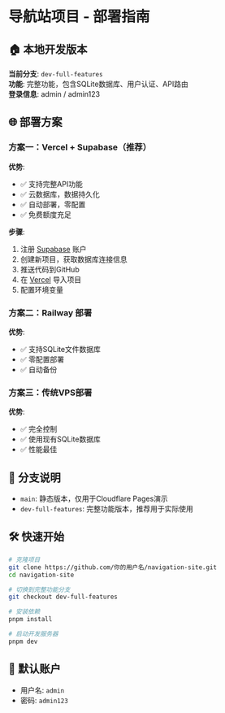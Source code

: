 # 导航站项目 - 部署指南

## 🏠 本地开发版本

**当前分支**: `dev-full-features`  
**功能**: 完整功能，包含SQLite数据库、用户认证、API路由  
**登录信息**: admin / admin123

## 🌐 部署方案

### 方案一：Vercel + Supabase（推荐）

**优势**: 
- ✅ 支持完整API功能
- ✅ 云数据库，数据持久化  
- ✅ 自动部署，零配置
- ✅ 免费额度充足

**步骤**:
1. 注册 [Supabase](https://supabase.com) 账户
2. 创建新项目，获取数据库连接信息
3. 推送代码到GitHub
4. 在 [Vercel](https://vercel.com) 导入项目
5. 配置环境变量

### 方案二：Railway 部署

**优势**:
- ✅ 支持SQLite文件数据库
- ✅ 零配置部署
- ✅ 自动备份

### 方案三：传统VPS部署

**优势**:
- ✅ 完全控制
- ✅ 使用现有SQLite数据库
- ✅ 性能最佳

## 📝 分支说明

- `main`: 静态版本，仅用于Cloudflare Pages演示
- `dev-full-features`: 完整功能版本，推荐用于实际使用

## 🛠️ 快速开始

```bash
# 克隆项目
git clone https://github.com/你的用户名/navigation-site.git
cd navigation-site

# 切换到完整功能分支
git checkout dev-full-features

# 安装依赖
pnpm install

# 启动开发服务器
pnpm dev
```

## 🔐 默认账户

- 用户名: `admin`
- 密码: `admin123` 